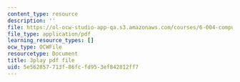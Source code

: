 ```yaml
---
content_type: resource
description: ''
file: https://ol-ocw-studio-app-qa.s3.amazonaws.com/courses/6-004-computation-structures-spring-2017/5e562857713f86fcfd953ef842812ff7_UDow47-q5KI.pdf
file_type: application/pdf
learning_resource_types: []
ocw_type: OCWFile
resourcetype: Document
title: 3play pdf file
uid: 5e562857-713f-86fc-fd95-3ef842812ff7
---
```

